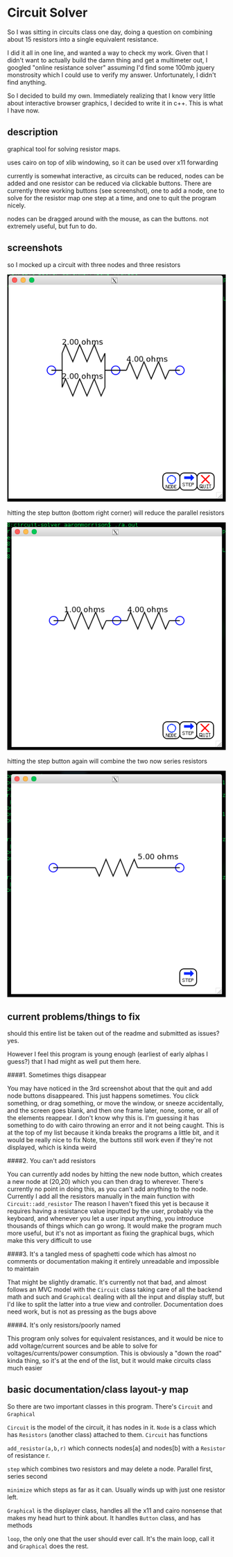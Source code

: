 Circuit Solver
==============

So I was sitting in circuits class one day, doing a question on combining about 15 resistors into a single equivalent resistance.

I did it all in one line, and wanted a way to check my work. Given that I didn't want to actually build the damn thing and get a multimeter out, I googled "online resistance solver" assuming I'd find some 100mb jquery monstrosity which I could use to verify my answer. Unfortunately, I didn't find anything.

So I decided to build my own. Immediately realizing that I know very little about interactive browser graphics, I decided to write it in c++. This is what I have now.

description
-----------
graphical tool for solving resistor maps.

uses cairo on top of xlib windowing, so it can be used over x11 forwarding

currently is somewhat interactive, as circuits can be reduced, nodes can be added and one resistor can be reduced via clickable buttons. There are currently three working buttons (see screenshot), one to add a node, one to solve for the resistor map one step at a time, and one to quit the program nicely.

nodes can be dragged around with the mouse, as can the buttons. not extremely useful, but fun to do.

screenshots
-----------
so I mocked up a circuit with three nodes and three resistors

![alt text](./screenshots/oct_14_2016/step_demo_1.png "step demo 1")

hitting the step button (bottom right corner) will reduce the parallel resistors

![alt text](./screenshots/oct_14_2016/step_demo_2.png "step demo 2")

hitting the step button again will combine the two now series resistors

![alt text](./screenshots/oct_14_2016/step_demo_3.png "step demo 3")


current problems/things to fix
------------------------------

should this entire list be taken out of the readme and submitted as issues? yes.

However I feel this program is young enough (earliest of early alphas I guess?) that I had might as well put them here.

####1. Sometimes thigs disappear

   You may have noticed in the 3rd screenshot about that the quit and add node buttons disappeared. This just happens sometimes. You click something, or drag something, or move the window, or sneeze accidentally, and the screen goes blank, and then one frame later, none, some, or all of the elements reappear.
  I don't know why this is. I'm guessing it has something to do with cairo throwing an error and it not being caught. This is at the top of my list because it kinda breaks the programs a little bit, and it would be really nice to fix
  Note, the buttons still work even if they're not displayed, which is kinda weird

####2. You can't add resistors

  You can currently add nodes by hitting the new node button, which creates a new node at (20,20) which you can then drag to wherever. There's currently no point in doing this, as you can't add anything to the node. Currently I add all the resistors manually in the main function with `Circuit::add_resistor`
  The reason I haven't fixed this yet is because it requires having a resistance value inputted by the user, probably via the keyboard, and whenever you let a user input anything, you introduce thousands of things which can go wrong. It would make the program much more useful, but it's not as important as fixing the graphical bugs, which make this very difficult to use

####3. It's a tangled mess of spaghetti code which has almost no comments or documentation making it entirely unreadable and impossible to maintain

   That might be slightly dramatic. It's currently not that bad, and almost follows an MVC model with the `Circuit` class taking care of all the backend math and such and `Graphical` dealing with all the input and display stuff, but I'd like to split the latter into a true view and controller. Documentation does need work, but is not as pressing as the bugs above

####4. It's only resistors/poorly named

   This program only solves for equivalent resistances, and it would be nice to add voltage/current sources and be able to solve for voltages/currents/power consumption. This is obviously a "down the road" kinda thing, so it's at the end of the list, but it would make circuits class much easier


basic documentation/class layout-y map
--------------------------------------

So there are two important classes in this program. There's `Circuit` and `Graphical`

`Circuit` is the model of the circuit, it has nodes in it. `Node` is a class which has `Resistors` (another class) attached to them. `Circuit` has functions 

   `add_resistor(a,b,r)` which connects nodes[a] and nodes[b] with a `Resistor` of resistance r.

   `step` which combines two resistors and may delete a node. Parallel first, series second

   `minimize` which steps as far as it can. Usually winds up with just one resistor left.

`Graphical` is the displayer class, handles all the x11 and cairo nonsense that makes my head hurt to think about. It handles `Button` class, and has methods

  `loop`, the only one that the user should ever call. It's the main loop, call it and `Graphical` does the rest.
